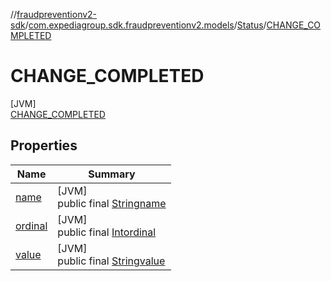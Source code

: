//[fraudpreventionv2-sdk](../../../../index.md)/[com.expediagroup.sdk.fraudpreventionv2.models](../../index.md)/[Status](../index.md)/[CHANGE_COMPLETED](index.md)

# CHANGE_COMPLETED

[JVM]\
[CHANGE_COMPLETED](index.md)

## Properties

| Name | Summary |
|---|---|
| [name](../../-verification-type/_3_-d-s/index.md#-372974862%2FProperties%2F-173342751) | [JVM]<br>public final [String](https://kotlinlang.org/api/latest/jvm/stdlib/kotlin/-string/index.html)[name](../../-verification-type/_3_-d-s/index.md#-372974862%2FProperties%2F-173342751) |
| [ordinal](../../-verification-type/_3_-d-s/index.md#-739389684%2FProperties%2F-173342751) | [JVM]<br>public final [Int](https://kotlinlang.org/api/latest/jvm/stdlib/kotlin/-int/index.html)[ordinal](../../-verification-type/_3_-d-s/index.md#-739389684%2FProperties%2F-173342751) |
| [value](../-c-h-a-n-g-e_-f-a-i-l-e-d/index.md#561343852%2FProperties%2F-173342751) | [JVM]<br>public final [String](https://kotlinlang.org/api/latest/jvm/stdlib/kotlin/-string/index.html)[value](../-c-h-a-n-g-e_-f-a-i-l-e-d/index.md#561343852%2FProperties%2F-173342751) |
